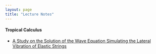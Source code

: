 ```yaml
---
layout: page
title: "Lecture Notes"
---
```


#### Tropical Calculus

* [A Study on the Solution of the Wave Equation Simulating the Lateral Vibration of Elastic Strings](/archive/mathematics/PDE-research-2023.pdf)
